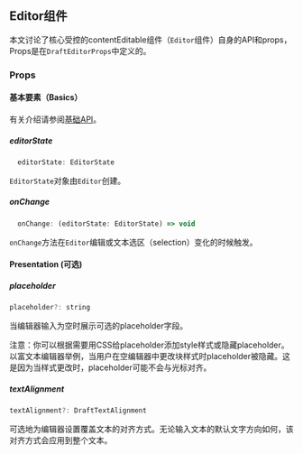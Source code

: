 ## Editor组件

本文讨论了核心受控的contentEditable组件（`Editor`组件）自身的API和props，Props是在`DraftEditorProps`中定义的。

### Props

#### 基本要素（Basics）

有关介绍请参阅[基础API](http://seejs.me/draft-js-cn/docs/kuai-su-kai-shi/ji-chu-api.html)。

##### editorState

```js
  editorState: EditorState
```

`EditorState`对象由`Editor`创建。

##### onChange

```js
  onChange: (editorState: EditorState) => void
```

`onChange`方法在`Editor`编辑或文本选区（selection）变化的时候触发。

#### Presentation \(可选\)

##### placeholder

```js
placeholder?: string
```

当编辑器输入为空时展示可选的placeholder字段。

注意：你可以根据需要用CSS给placeholder添加style样式或隐藏placeholder。以富文本编辑器举例，当用户在空编辑器中更改块样式时placeholder被隐藏。这是因为当样式更改时，placeholder可能不会与光标对齐。

##### textAlignment

```js
textAlignment?: DraftTextAlignment
```

可选地为编辑器设置覆盖文本的对齐方式。无论输入文本的默认文字方向如何，该对齐方式会应用到整个文本。

